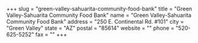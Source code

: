 +++
slug = "green-valley-sahuarita-community-food-bank"
title = "Green Valley-Sahuarita Community Food Bank"
name = "Green Valley-Sahuarita Community Food Bank"
address = "250 E. Continental Rd. #101"
city = "Green Valley"
state = "AZ"
postal = "85614"
website = ""
phone = "520-625-5252"
fax = ""
+++
